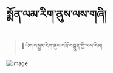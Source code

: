 # སྨོན་ལམ་རིག་ནུས་ལས་གཞི།

> 🔁ཡིག་བསྒྱུར་རིག་ནུས་བཟོ་བསྐྲུན་གྱི་ལས་རིམ།

![image](https://user-images.githubusercontent.com/17675331/217992045-3fbc091d-0559-4e5d-a08a-6a40f30922f7.png)
